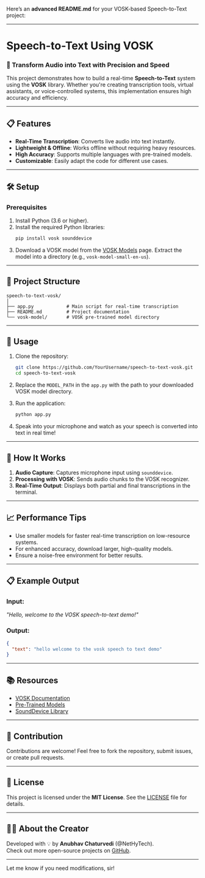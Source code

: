 Here’s an **advanced README.md** for your VOSK-based Speech-to-Text project:

---

# Speech-to-Text Using VOSK

### 🚀 Transform Audio into Text with Precision and Speed

This project demonstrates how to build a real-time **Speech-to-Text** system using the **VOSK** library. Whether you're creating transcription tools, virtual assistants, or voice-controlled systems, this implementation ensures high accuracy and efficiency.

---

## 📋 Features

- **Real-Time Transcription**: Converts live audio into text instantly.
- **Lightweight & Offline**: Works offline without requiring heavy resources.
- **High Accuracy**: Supports multiple languages with pre-trained models.
- **Customizable**: Easily adapt the code for different use cases.

---

## 🛠️ Setup

### Prerequisites

1. Install Python (3.6 or higher).
2. Install the required Python libraries:
   ```bash
   pip install vosk sounddevice
   ```
3. Download a VOSK model from the [VOSK Models](https://alphacephei.com/vosk/models) page. Extract the model into a directory (e.g., `vosk-model-small-en-us`).

---

## 📂 Project Structure

```
speech-to-text-vosk/
│
├── app.py            # Main script for real-time transcription
├── README.md         # Project documentation
└── vosk-model/       # VOSK pre-trained model directory
```

---

## 🚀 Usage

1. Clone the repository:
   ```bash
   git clone https://github.com/YourUsername/speech-to-text-vosk.git
   cd speech-to-text-vosk
   ```

2. Replace the `MODEL_PATH` in the `app.py` with the path to your downloaded VOSK model directory.

3. Run the application:
   ```bash
   python app.py
   ```

4. Speak into your microphone and watch as your speech is converted into text in real time!

---

## 🧩 How It Works

1. **Audio Capture**: Captures microphone input using `sounddevice`.
2. **Processing with VOSK**: Sends audio chunks to the VOSK recognizer.
3. **Real-Time Output**: Displays both partial and final transcriptions in the terminal.

---

## 📈 Performance Tips

- Use smaller models for faster real-time transcription on low-resource systems.
- For enhanced accuracy, download larger, high-quality models.
- Ensure a noise-free environment for better results.

---

## 📋 Example Output

### Input:
_"Hello, welcome to the VOSK speech-to-text demo!"_

### Output:
```json
{
  "text": "hello welcome to the vosk speech to text demo"
}
```

---

## 📚 Resources

- [VOSK Documentation](https://alphacephei.com/vosk/)
- [Pre-Trained Models](https://alphacephei.com/vosk/models)
- [SoundDevice Library](https://python-sounddevice.readthedocs.io/)

---

## 🤝 Contribution

Contributions are welcome! Feel free to fork the repository, submit issues, or create pull requests.  

---

## 📜 License

This project is licensed under the **MIT License**. See the [LICENSE](LICENSE) file for details.

---

## 🧑‍💻 About the Creator

Developed with 💡 by **Anubhav Chaturvedi** (@NetHyTech).  
Check out more open-source projects on [GitHub](https://github.com/NetHyTech).  

--- 

Let me know if you need modifications, sir!